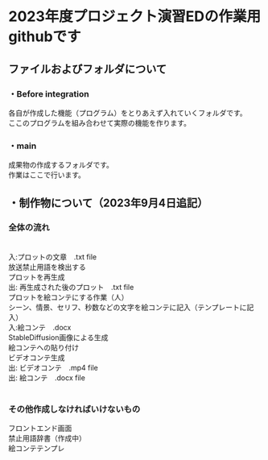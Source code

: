 # 2023年度プロジェクト演習EDの作業用githubです
## ファイルおよびフォルダについて
### ・Before integration<br>
各自が作成した機能（プログラム）をとりあえず入れていくフォルダです。<br>
ここのプログラムを組み合わせて実際の機能を作ります。<br>
### ・main<br>
成果物の作成するフォルダです。<br>
作業はここで行います。<br>
## ・制作物について（2023年9月4日追記）<br>
### 全体の流れ <br><br>
入:プロットの文章　.txt file<br>
放送禁止用語を検出する<br>
プロットを再生成<br>
出: 再生成された後のプロット　.txt file<br>
プロットを絵コンテにする作業（人）<br>
シーン、情景、セリフ、秒数などの文字を絵コンテに記入（テンプレートに記入）<br>
入:絵コンテ　.docx<br>
StableDiffusion画像による生成<br>
絵コンテへの貼り付け<br>
ビデオコンテ生成<br>
出: ビデオコンテ　.mp4 file<br>
出: 絵コンテ　.docx file<br><br>
### その他作成しなければいけないもの<br>
フロントエンド画面<br>
禁止用語辞書（作成中）<br>
絵コンテテンプレ
